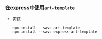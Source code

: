 ### 在express中使用`art-template`

* 安装
   ```shell
   npm install --save art-template
   npm install --save express-art-template

    ```
